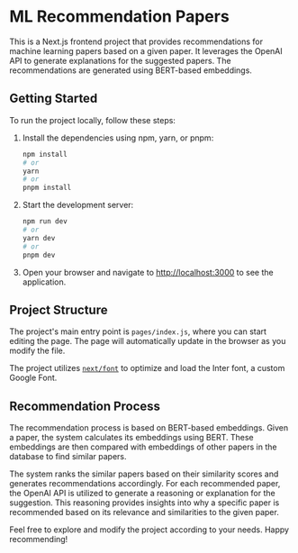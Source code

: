 # ML Recommendation Papers

This is a Next.js frontend project that provides recommendations for machine learning papers based on a given paper. It leverages the OpenAI API to generate explanations for the suggested papers. The recommendations are generated using BERT-based embeddings.

## Getting Started

To run the project locally, follow these steps:


1. Install the dependencies using npm, yarn, or pnpm:

   ```bash
   npm install
   # or
   yarn
   # or
   pnpm install
   ```

2. Start the development server:

   ```bash
   npm run dev
   # or
   yarn dev
   # or
   pnpm dev
   ```

3. Open your browser and navigate to [http://localhost:3000](http://localhost:3000) to see the application.

## Project Structure

The project's main entry point is `pages/index.js`, where you can start editing the page. The page will automatically update in the browser as you modify the file.

The project utilizes [`next/font`](https://nextjs.org/docs/basic-features/font-optimization) to optimize and load the Inter font, a custom Google Font.

## Recommendation Process

The recommendation process is based on BERT-based embeddings. Given a paper, the system calculates its embeddings using BERT. These embeddings are then compared with embeddings of other papers in the database to find similar papers.

The system ranks the similar papers based on their similarity scores and generates recommendations accordingly. For each recommended paper, the OpenAI API is utilized to generate a reasoning or explanation for the suggestion. This reasoning provides insights into why a specific paper is recommended based on its relevance and similarities to the given paper.

Feel free to explore and modify the project according to your needs. Happy recommending!
